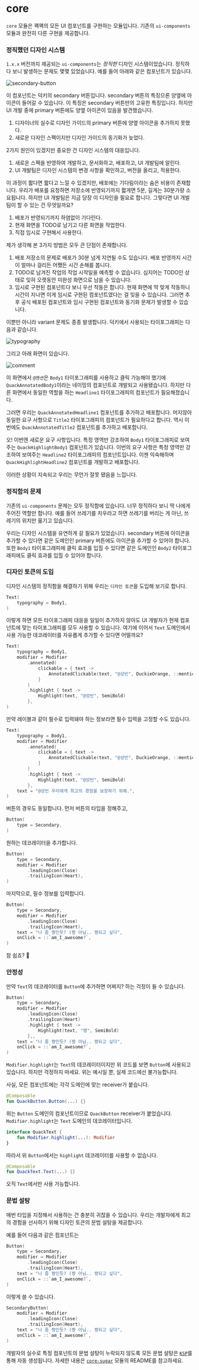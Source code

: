 # core

`core` 모듈은 꽥꽥의 모든 UI 컴포넌트를 구현하는 모듈입니다. 기존의 `ui-components` 모듈과 완전히 다른 구현을 제공합니다.

### 정직했던 디자인 시스템

`1.x.x` 버전까지 제공되는 `ui-components`는 *정직한* 디자인 시스템이었습니다. 정직하다 보니 발생하는 문제도 몇몇 있었습니다. 예를 들어 아래와 같은 컴포넌트가 있습니다.

![secondary-button](assets/secondary-button.svg)

이 컴포넌트는 덕키의 secondary 버튼입니다. secondary 버튼의 특징으론 양옆에 아이콘이 들어갈 수 있습니다. 이 특징은 secondary 버튼만의 고유한 특징입니다. 하지만 UI 개발 중에 primary 버튼에도 양옆 아이콘이 있음을 발견했습니다.

1. 디자이너의 실수로 디자인 가이드의 primary 버튼에 양옆 아이콘을 추가하지 못했다.
2. 새로운 다자인 스펙이지만 디자인 가이드의 동기화가 늦었다.

2가지 원인이 있겠지만 중요한 건 디자인 시스템의 대응입니다.

1. 새로운 스펙을 반영하여 개발하고, 문서화하고, 배포하고, UI 개발팀에 알린다.
2. UI 개발팀은 디자인 시스템의 변경 사항을 확인하고, 버전을 올리고, 적용한다.

이 과정이 짧다면 짧다고 느낄 수 있겠지만, 배포에는 기다림이라는 숨은 비용이 존재합니다. 우리가 배포를 요청하면 저장소에 반영되기까지 짧게면 5분, 길게는 30분가량 소요됩니다. 하지만 UI 개발팀은 지금 당장 이 디자인을 필요로 합니다. 그렇다면 UI 개발팀이 할 수 있는 건 무엇일까요?

1. 배포가 반영되기까지 하염없이 기다린다.
2. 현재 화면을 TODO로 남기고 다른 화면을 작업한다.
3. 직접 임시로 구현해서 사용한다.

제가 생각해 본 3가지 방법은 모두 큰 단점이 존재합니다.

1. 배포 저장소의 문제로 배포가 30분 넘게 지연될 수도 있습니다. 배포 반영까지 시간이 얼마나 걸리든 어쨌든 시간 손해를 봅니다.
2. TODO로 남겨진 작업의 작업 시작일을 예측할 수 없습니다. 심지어는 TODO인 상태로 잊혀 오랫동안 미완성 화면으로 남을 수 있습니다.
3. 임시로 구현된 컴포넌트다 보니 우선 작동은 합니다. 현재 화면에 딱 맞게 작동하니 시간이 지나면 이게 임시로 구현된 컴포넌트였다는 걸 잊을 수 있습니다. 그러면 추후 공식 배포된 컴포넌트와 임시 구현된 컴포넌트와 동기화 문제가 발생할 수 있습니다.

이뿐만 아니라 variant 문제도 종종 발생합니다. 덕키에서 사용되는 타이포그래피는 다음과 같습니다.

![typography](assets/typography.svg)

그리고 아래 화면이 있습니다.

![comment](assets/comment-ui.svg)

이 화면에서 `@멘션`은 `Body1` 타이포그래피를 사용하고 클릭 가능해야 했기에 `QuackAnnotatedBody1`이라는 네이밍의 컴포넌트로 개발되고 사용됐습니다. 하지만 다른 화면에서 동일한 역할을 하는 `Headline1` 타이포그래피의 컴포넌트가 필요해졌습니다.

그러면 우리는 `QuackAnnotatedHeadline1` 컴포넌트를 추가하고 배포합니다. 머지않아 동일한 요구 사항으로 `Title2` 타이포그래피의 컴포넌트가 필요하다고 합니다. 역시 이번에도 `QuackAnnotatedTitle2` 컴포넌트를 추가하고 배포합니다.

오! 이번엔 새로운 요구 사항입니다. 특정 영역만 강조하여 `Body1` 타이포그래피로 보여주는 `QuackHighlightBody1` 컴포넌트가 있습니다. 이번의 요구 사항은 특정 영역만 강조하여 보여주는 `Headline2` 타이포그래피의 컴포넌트입니다. 이젠 익숙해하며 `QuackHighlightHeadline2` 컴포넌트를 개발하고 배포합니다.

이러한 상황이 지속되고 우리는 무언가 잘못 됐음을 느낍니다.

### 정직함의 문제

기존의 `ui-components` 문제는 모두 정직함에 있습니다. 너무 정직하다 보니 딱 나에게 주어진 역할만 합니다. 예를 들어 쓰레기를 치우라고 하면 쓰레기를 버리는 게 아닌, 쓰레기의 위치만 옮기고 있습니다.

우리는 디자인 시스템을 유연하게 갈 필요가 있었습니다. secondary 버튼에 아이콘을 추가할 수 있다면 같은 도메인인 primary 버튼에도 아이콘을 추가할 수 있어야 합니다. 또한 `Body1` 타이포그래피에 클릭 효과를 입힐 수 있다면 같은 도메인인 `Body2` 타이포그래피에도 클릭 효과를 입힐 수 있어야 합니다.

### 디자인 토큰의 도입

디자인 시스템의 정직함을 해결하기 위해 우리는 `디자인 토큰`을 도입해 보기로 합니다.

```kotlin
Text(
    typography = Body1,
)
```

이렇게 하면 모든 타이포그래피 대응을 일일이 추가하지 않아도 UI 개발자가 현재 컴포넌트에 맞는 타이포그래피를 모두 사용할 수 있습니다. 여기에 이어서 `Text` 도메인에서 사용 가능한 데코레이터를 자유롭게 추가할 수 있다면 어떨까요?

```kotlin
Text(
    typography = Body1,
    modifier = Modifier
        .annotated(
            clickable = { text ->
                AnnotatedClickable(text, "@성빈", DuckieOrange, ::mentionClicked)
            }
        )
        .highlight { text ->
            Highlight(text, "@성빈", SemiBold)
        },
)
```

만약 레이블과 같이 필수로 입력돼야 하는 정보라면 필수 입력을 고정할 수도 있습니다.

```kotlin
Text(
    typography = Body1,
    modifier = Modifier
        .annotated(
            clickable = { text ->
                AnnotatedClickable(text, "@성빈", DuckieOrange, ::mentionClicked)
            }
        )
        .highlight { text ->
            Highlight(text, "@성빈", SemiBold)
        },
    text = "@성빈 우리에게 최고의 경험을 보장하기 위해.",
)
```

버튼의 경우도 동일합니다. 먼저 버튼의 타입을 정해주고,

```kotlin
Button(
    type = Secondary,
)
```

원하는 데코레이터을 추가합니다.

```kotlin
Button(
    type = Secondary,
    modifier = Modifier
        .leadingIcon(Close)
        .trailingIcon(Heart),
)
```

마지막으로, 필수 정보를 입력합니다.

```kotlin
Button(
    type = Secondary,
    modifier = Modifier
        .leadingIcon(Close)
        .trailingIcon(Heart),
    text = "나 좀 짱인듯? (짱 아님.. 짱되고 싶다",
    onClick = ::`am_I_awesome?`,
)
```

참 쉽죠? 🎨

### 안정성

만약 `Text`의 데코레이터를 `Button`에 추가하면 어쩌지? 하는 걱정이 들 수 있습니다.

```kotlin
Button(
    type = Secondary,
    modifier = Modifier
        .leadingIcon(Close)
        .trailingIcon(Heart)
        .highlight { text ->
            Highlight(text, "짱", SemiBold)
        },,
    text = "나 좀 짱인듯? (짱 아님.. 짱되고 싶다",
    onClick = ::`am_I_awesome?`,
)
```

`Modifier.highlight`는 `Text`의 데코레이터이지만 위 코드를 보면 `Button`에 사용되고 있습니다. 하지만 걱정하지 마세요. 위는 예시일 뿐, 실제 코드에선 불가능합니다.

사실, 모든 컴포넌트에는 각각 도메인에 맞는 receiver가 붙습니다.

```kotlin
@Composable
fun QuackButton.Button(...) {}
```

위는 `Button` 도메인의 컴포넌트이므로 `QuackButton` receiver가 붙었습니다. `Modifier.highlight`는 `Text` 도메인의 데코레이터입니다.

```kotlin
interface QuackText {
    fun Modifier.highlight(...): Modifier
}
```

따라서 위 `Button`에서는 `highlight` 데코레이터를 사용할 수 없습니다.

```kotlin
@Composable
fun QuackText.Text(...) {}
```

오직 `Text`에서만 사용 가능합니다.

### 문법 설탕

매번 타입을 지정해서 사용하는 건 충분히 귀찮을 수 있습니다. 우리는 개발자에게 최고의 경험을 선사하기 위해 디자인 토큰의 문법 설탕을 제공합니다.

예를 들어 다음과 같은 컴포넌트는

```kotlin
Button(
    type = Secondary,
    modifier = Modifier
        .leadingIcon(Close)
        .trailingIcon(Heart),
    text = "나 좀 짱인듯? (짱 아님.. 짱되고 싶다",
    onClick = ::`am_I_awesome?`,
)
```

이렇게 쓸 수 있습니다.

 ```kotlin
 SecondaryButton(
     modifier = Modifier
         .leadingIcon(Close)
         .trailingIcon(Heart),
     text = "나 좀 짱인듯? (짱 아님.. 짱되고 싶다",
     onClick = ::`am_I_awesome?`,
 )
 ```

개발자의 실수로 특정 컴포넌트의 문법 설탕이 누락되지 않도록 모든 문법 설탕은 [`KSP`](https://kotlinlang.org/docs/ksp-overview.html)를 통해 자동 생성됩니다. 자세한 내용은 [`core-sugar`](../core-sugar) 모듈의 README를 참고하세요.
